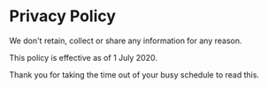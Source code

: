 # Privacy Policy

We don't retain, collect or share any information for any reason.

This policy is effective as of 1 July 2020.

Thank you for taking the time out of your busy schedule to read this.